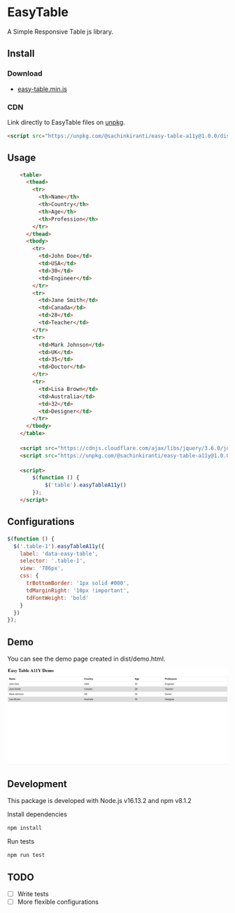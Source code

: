 # EasyTable

A Simple Responsive Table js library.

## Install

### Download

- [easy-table.min.js](https://unpkg.com/@sachinkiranti/easy-table-a11y@1.0.0/dist/easy-table.min.js)

### CDN

Link directly to EasyTable files on [unpkg](https://unpkg.com).


``` html
<script src="https://unpkg.com/@sachinkiranti/easy-table-a11y@1.0.0/dist/easy-table.min.js"></script>
```

## Usage

```html
    <table>
      <thead>
        <tr>
          <th>Name</th>
          <th>Country</th>
          <th>Age</th>
          <th>Profession</th>
        </tr>
      </thead>
      <tbody>
        <tr>
          <td>John Doe</td>
          <td>USA</td>
          <td>30</td>
          <td>Engineer</td>
        </tr>
        <tr>
          <td>Jane Smith</td>
          <td>Canada</td>
          <td>28</td>
          <td>Teacher</td>
        </tr>
        <tr>
          <td>Mark Johnson</td>
          <td>UK</td>
          <td>35</td>
          <td>Doctor</td>
        </tr>
        <tr>
          <td>Lisa Brown</td>
          <td>Australia</td>
          <td>32</td>
          <td>Designer</td>
        </tr>
      </tbody>
    </table>

    <script src="https://cdnjs.cloudflare.com/ajax/libs/jquery/3.6.0/jquery.min.js" integrity="sha512-894YE6QWD5I59HgZOGReFYm4dnWc1Qt5NtvYSaNcOP+u1T9qYdvdihz0PPSiiqn/+/3e7Jo4EaG7TubfWGUrMQ==" crossorigin="anonymous" referrerpolicy="no-referrer"></script>
    <script src="https://unpkg.com/@sachinkiranti/easy-table-a11y@1.0.0/dist/easy-table.min.js"></script>

    <script>
        $(function () {
            $('table').easyTableA11y()
        });
    </script>
```

## Configurations

```js
$(function () {
  $('.table-1').easyTableA11y({
    label: 'data-easy-table',
    selector: '.table-1',
    view: '786px',
    css: {
      trBottomBorder: '1px solid #000',
      tdMarginRight: '10px !important',
      tdFontWeight: 'bold'
    }
  })
});
```

## Demo

You can see the demo page created in dist/demo.html.

![Demo Image](demo.gif)


## Development

This package is developed with Node.js v16.13.2 and npm v8.1.2

Install dependencies

``` sh
npm install
```

Run tests

``` sh
npm run test
```

## TODO
- [ ] Write tests
- [ ] More flexible configurations
